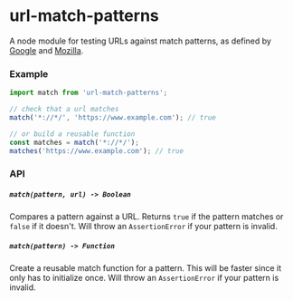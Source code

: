 # url-match-patterns

A node module for testing URLs against match patterns, as defined by
[Google](https://developer.chrome.com/extensions/match_patterns) and
[Mozilla](https://developer.mozilla.org/en-US/Add-ons/WebExtensions/Match_patterns).

### Example

```js
import match from 'url-match-patterns';

// check that a url matches
match('*://*/', 'https://www.example.com'); // true

// or build a reusable function
const matches = match('*://*/');
matches('https://www.example.com'); // true

```

### API

##### `match(pattern, url) -> Boolean`
Compares a pattern against a URL. Returns `true` if the pattern matches
or `false` if it doesn't. Will throw an `AssertionError` if your pattern
is invalid.

##### `match(pattern) -> Function`
Create a reusable match function for a pattern. This will be faster since
it only has to initialize once. Will throw an `AssertionError` if your pattern
is invalid.

